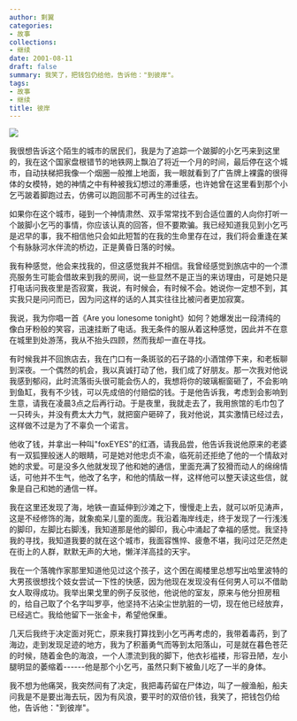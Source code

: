 ```yaml
---
author: 剩翼
categories:
- 故事
collections:
- 继续
date: 2001-08-11
draft: false
summary: 我笑了，把钱包仍给他，告诉他："到彼岸"。
tags:
- 故事
- 继续
title: 彼岸
---
```


![](img/bian.jpg)

我很想告诉这个陌生的城市的居民们，我是为了追踪一个跛脚的小乞丐来到这里的，我在这个国家盘根错节的地铁网上飘泊了将近一个月的时间，最后停在这个城市，自动扶梯把我像一个烟圈一般推上地面，我一眼就看到了广告牌上裸露的很得体的女模特，她的神情之中有种被我幻想过的滞重感，也许她曾在这里看到那个小乞丐跛着脚跑过去，仿佛可以跑回那不可再生的过往去。

如果你在这个城市，碰到一个神情肃然、双手常常找不到合适位置的人向你打听一个跛脚小乞丐的事情，你应该认真的回答，但不要欺骗。我已经知道我见到小乞丐是迟早的事，我不相信他只会如此短暂的在我的生命里存在过，我们将会重逢在某个有脉脉河水伴流的桥边，正是黄昏日落的时候。

我有种感觉，他会来找我的，但这感觉我并不相信。我曾经感觉到旅店中的一个漂亮服务生可能会借故来到我的房间，说一些显然不是正当的来访理由，可是她只是打电话问我夜里是否寂寞，我说，有时候会，有时候不会。她说你一定想不到，其实我只是问问而已，因为问这样的话的人其实往往比被问者更加寂寞。

我说，我为你唱一首《Are you lonesome tonight》如何？她爆发出一段清纯的像白牙粉般的笑容，迅速挂断了电话。我无条件的服从着这种感觉，因此并不在意在城里到处游荡，我从不抬头四顾，然而我却一直在寻找。

有时候我并不回旅店去，我在门口有一条斑驳的石子路的小酒馆停下来，和老板聊到深夜。一个偶然的机会，我以真诚打动了他，我们成了好朋友。那一次我对他说我感到郁闷，此时流落街头很可能会伤人的，我想将你的玻璃橱窗砸了，不会影响到鱼缸，我有不少钱，可以先成倍的付赔偿的钱。于是他告诉我，考虑到会影响到生意，请我在凌晨3点之后再行动。于是夜里，我就走去了，我用旅馆的毛巾包了一只砖头，并没有费太大力气，就把窗户砸碎了，我对他说，其实激情已经过去，这样做不过是为了不辜负一个诺言。

他收了钱，并拿出一种叫"foxEYES"的红酒，请我品尝，他告诉我说他原来的老婆有一双狐狸般迷人的眼睛，可是她对他忠贞不渝，临死前还拒绝了他的一个情敌对她的求爱。可是没多久他就发现了他和她的通信，里面充满了狡猾而动人的绵绵情话，可他并不生气，他改了名字，和他的情敌一样，这样他可以整天读这些信，就象是自己和她的通信一样。

我在这里还发现了海，地铁一直延伸到沙滩之下，慢慢走上去，就可以听见涛声，这是不经修饰的海，就象痴呆儿童的面庞。我沿着海岸线走，终于发现了一行浅浅的脚印，左脚比右脚浅，我知道那是他的脚印，我心中涌起了幸福的感觉。我坚持我的寻找，我知道我要的就在这个城市，我面容憔悴、疲惫不堪，我问过茫茫然走在街上的人群，默默无声的大地，懒洋洋高挂的天宇。

我在一个落魄作家那里知道他见过这个孩子，这个困在阁楼里总想写出哈里波特的大男孩很想找个妓女尝试一下性的快感，因为他现在发现没有任何男人可以不借助女人取得成功。我举出果戈里的例子反驳他，他说他的室友，原来与他分担房租的，给自己取了个名字叫罗亭，他坚持不沾染尘世肮脏的一切，现在他已经放弃，已经逃亡。我给他留下一张金卡，希望他保重。

几天后我终于决定面对死亡，原来我打算找到小乞丐再考虑的，我带着毒药，到了海边，走到发现足迹的地方，我为了积蓄勇气而等到太阳落山，可是就在暮色苍茫的时候，随着金色的海浪，一个人漂流到我的脚下，他衣衫褴褛，形容丑陋，左小腿明显的萎缩着------他是那个小乞丐，虽然只剩下被鱼儿吃了一半的身体。

我不想为他痛哭，我突然间有了决定，我把毒药留在尸体边，叫了一艘渔船，船夫问我是不是要出海去玩，因为有风浪，要平时的双倍价钱，我笑了，把钱包仍给他，告诉他："到彼岸"。

